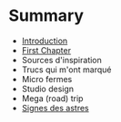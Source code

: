 # Summary

* [Introduction](README.md)
* [First Chapter](chapter1.md)
* Sources d'inspiration
* Trucs qui m'ont marqué
* Micro fermes
* Studio design
* Mega \(road\) trip
* [Signes des astres](signes-des-astres.md)

